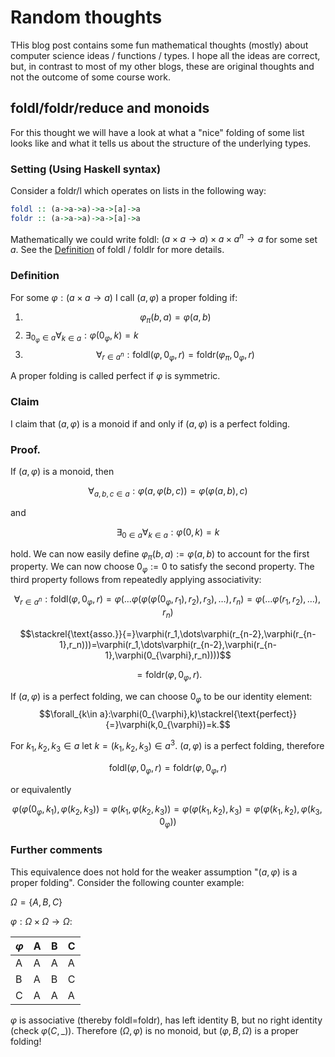 # Random thoughts

THis blog post contains some fun mathematical thoughts (mostly) about computer science ideas / functions / types. I hope all the ideas are correct, but, in contrast to most of my other blogs, these are original thoughts and not the outcome of some course work.

## foldl/foldr/reduce and monoids

For this thought we will have a look at what a "nice" folding of some list looks like and what it tells us about the structure of the underlying types.

### Setting (Using Haskell syntax)

Consider a foldr/l which operates on lists in the following way:

```haskell
foldl :: (a->a->a)->a->[a]->a 
foldr :: (a->a->a)->a->[a]->a 
```

Mathematically we could write foldl: $(a\times a\to a)\times a\times a^n\to a$ for some set $a$. See the [Definition](https://wiki.haskell.org/Fold) of foldl / foldlr for more details.

### Definition

For some $\varphi:(a\times a\to a)$ I call $(a,\varphi)$ a proper folding if: 

1. $$\varphi_{\pi}(b,a)=\varphi(a,b)$$
2. ${\exists_{0_{\varphi}\in a}}\forall_{k\in a}: \varphi(0_{\varphi},k)=k$
3. $$\forall_{r\in a^n}: \text{foldl}(\varphi,0_{\varphi},r)=\text{foldr}(\varphi_{\pi},0_{\varphi},r)$$

A proper folding is called perfect if $\varphi$ is symmetric.

### Claim

I claim that $(a,\varphi)$ is a monoid if and only if $(a,\varphi)$ is a perfect folding.

### Proof.

If $(a,\varphi)$ is a monoid, then 

$$\forall_{a,b,c\in a}:\varphi(a,\varphi(b,c))=\varphi(\varphi(a,b),c)$$

and 

$$\exists_{0\in a}\forall_{k\in a}: \varphi(0,k)=k$$

hold. We can now easily define $\varphi_\pi(b,a):=\varphi(a,b)$ to account for the first property.  We can now choose  $0_\varphi:=0$ to satisfy the second property. The third property follows from repeatedly applying associativity:

$$\forall_{r\in a^n}:\text{foldl}(\varphi,0_{\varphi},r)=\varphi(\dots\varphi(\varphi(\varphi(0_\varphi, r_1),r_2),r_3),\dots),r_n)=\varphi(\dots\varphi(r_1,r_2),\dots),r_n)$$

$$\stackrel{\text{asso.}}{=}\varphi(r_1,\dots\varphi(r_{n-2},\varphi(r_{n-1},r_n)))=\varphi(r_1,\dots\varphi(r_{n-2},\varphi(r_{n-1},\varphi(0_{\varphi},r_n))))$$

$$=\text{foldr}(\varphi,0_{\varphi},r).$$

If $(a,\varphi)$ is a perfect folding, we can choose ${0_{\varphi}}$ to be our identity element:
$$\forall_{k\in a}:\varphi(0_{\varphi},k)\stackrel{\text{perfect}}{=}\varphi(k,0_{\varphi})=k.$$

For $k_1,k_2,k_3\in a$ let $k=(k_1,k_2,k_3)\in a^3$.
$(a,\varphi)$ is a perfect folding, therefore 

$$\text{foldl}(\varphi,0_{\varphi},r)=\text{foldr}(\varphi,0_{\varphi},r)$$

or equivalently 

$$\varphi(\varphi(0_{\varphi},k_1),\varphi(k_2,k_3))=\varphi(k_1,\varphi(k_2,k_3))=\varphi(\varphi(k_1,k_2),k_3)=\varphi(\varphi(k_1,k_2),\varphi(k_3, 0_{\varphi}))$$


### Further comments

This equivalence does not hold for the weaker assumption "$(a,\varphi)$ is a proper folding". Consider the following counter example:

$\Omega=\{A,B,C\}$

$\varphi:\Omega\times\Omega\to\Omega$:

$\varphi$ | A | B | C |
|---      |---|---|---|
A         | A | A | A |
B         | A | B | C |
C         | A | A | A |


$\varphi$ is associative (thereby foldl=foldr), has left identity B, but no right identity (check $\varphi(C,\_)$). Therefore $(\Omega, \varphi)$ is no monoid, but $(\varphi,B,\Omega)$ is a proper folding!